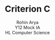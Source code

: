 <br> <br> <br> <br> <br> <br> <br> <br> <br> <br> <br> <br> <br> <br> <br> <br> <br> <br> <br> <br>
<center>
<h1><b>Criterion C</b></h1>
</center>
<center>Rohin Arya</center>
<center>Y12 Mock IA</center>
<center>HL Computer Science</center>
<br> <br> <br> <br> <br> <br> <br> <br> <br> <br> <br> <br> <br> <br> <br> <br> <br> <br>

## <b></b>
